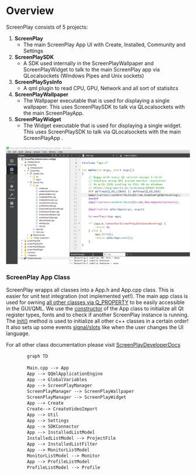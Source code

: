 # Overview
ScreenPlay consists of 5 projects:
1. **ScreenPlay**
    * The main ScreenPlay App UI with Create, Installed, Community and Settings
2. **ScreenPlaySDK**
    * A SDK used internally in the ScreenPlayWallpaper and ScreenPlayWidget to talk to the main ScreenPlay app via QLocalsockets (Windows Pipes and Unix sockets)
3. **ScreenPlaySysInfo**
    * A qml plugin to read CPU, GPU, Network and all sort of statisitcs
4. **ScreenPlayWallpaper**
    * The Wallpaper executable that is used for displaying a single wallpaper. This uses ScreenPlaySDK to talk via QLocalsockets with the main ScreenPlayApp.
5. **ScreenPlayWidget**
    * The Widget executable that is used for displaying a single widget. This uses ScreenPlaySDK to talk via QLocalsockets with the main ScreenPlayApp .

![ProjectOverview.png](ProjectOverview.png)

### ScreenPlay App Class
ScreenPlay wrapps all classes into a App.h and App.cpp class. This is easier for unit test integration (not implemented yet!). The main app class is used for owning [all other classes via Q_PROPERTY](https://gitlab.com/kelteseth/ScreenPlay/-/blob/master/ScreenPlay/app.h#L39) to be easily accessible in the GUI/QML. We use the [constructor](https://gitlab.com/kelteseth/ScreenPlay/-/blob/master/ScreenPlay/app.cpp#L44) of the App class to initialize all Qt register types, fonts and to check if another ScreenPlay instance is running. The [init()](https://gitlab.com/kelteseth/ScreenPlay/-/blob/master/ScreenPlay/app.cpp#L103) method is used to initialize  all other c++ classes in a certain order! It also sets up some events [signal/slots](https://doc.qt.io/qt-5/signalsandslots.html) like when the user changes the UI language.

For all other class documentation please visit [ScreenPlayDeveloperDocs](https://kelteseth.gitlab.io/ScreenPlayDeveloperDocs/)

``` mermaid
        graph TD

        Main.cpp --> App
        App --> QQmlApplicationEngine
        App --> GlobalVariables
        App --> ScreenPlayManager
        ScreenPlayManager --> ScreenPlayWallpaper
        ScreenPlayManager --> ScreenPlayWidget
        App --> Create
        Create--> CreateVideoImport
        App --> Util
        App --> Settings
        App --> SDKConnector
        App --> InstalledListModel
        InstalledListModel --> ProjectFile
        App --> InstalledListFilter
        App --> MonitorListModel
        MonitorListModel --> Monitor
        App --> ProfileListModel
        ProfileListModel --> Profile
```
